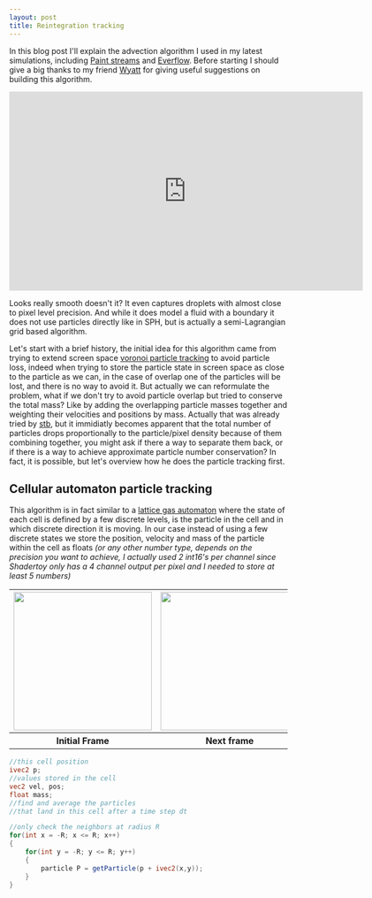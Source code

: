 ```yaml
---
layout: post
title: Reintegration tracking
---
```


In this blog post I'll explain the advection algorithm I used in my latest simulations, including [Paint streams](https://www.shadertoy.com/view/WtfyDj) and [Everflow](https://www.shadertoy.com/view/ttBcWm).
Before starting I should give a big thanks to my friend [Wyatt](https://www.shadertoy.com/user/wyatt) for giving useful suggestions on building this algorithm.

<center><iframe style="width:640px;height:360px;" frameborder="0" src="https://www.shadertoy.com/embed/WtfyDj?gui=true&amp;t=10&amp;paused=false" allowfullscreen=""></iframe></center>

Looks really smooth doesn't it? It even captures droplets with almost close to pixel level precision. And while it does model a fluid with a boundary it does not use particles directly like in SPH, but is actually a semi-Lagrangian grid based algorithm. 

Let's start with a brief history, the initial idea for this algorithm came from trying to extend screen space [voronoi particle tracking](https://www.facebook.com/groups/shadertoy/?post_id=567902837124080) to avoid particle loss, indeed when trying to store the particle state in screen space as close to the particle as we can, in the case of overlap one of the particles will be lost, and there is no way to avoid it. But actually we can reformulate the problem, what if we don't try to avoid particle overlap but tried to conserve the total mass? Like by adding the overlapping particle masses together and weighting their velocities and positions by mass. 
Actually that was already tried by [stb](https://www.shadertoy.com/view/MdtGDX), but it immidiatly becomes apparent that the total number of particles drops proportionally to the particle/pixel density because of them combining together, you might ask if there a way to separate them back, or if there is a way to achieve approximate particle number conservation? In fact, it is possible, but let's overview how he does the particle tracking first.

## Cellular automaton particle tracking
This algorithm is in fact similar to a [lattice gas automaton](https://en.wikipedia.org/wiki/Lattice_gas_automaton) where the state of each cell is defined by a few discrete levels, is the particle in the cell and in which discrete direction it is moving. In our case instead of using a few discrete states we store the position, velocity and mass of the particle within the cell as floats *(or any other number type, depends on the precision you want to achieve, I actually used 2 int16's per channel since Shadertoy only has a 4 channel output per pixel and I needed to store at least 5 numbers)* 

<center>
<table>
  <tr>
    <th><img src="{{ site.baseurl }}/images/ParticleCAframe1.JPG" style="width:250px;height:250px;"></th>
    <th><img src="{{ site.baseurl }}/images/ParticleCAframe2.JPG" style="width:250px;height:250px;"></th>
  </tr>
  <tr>
    <th><b>Initial Frame</b></th>
    <th><b>Next frame</b></th>
  </tr>
</table>
</center>


```glsl
//this cell position
ivec2 p;
//values stored in the cell
vec2 vel, pos;
float mass;
//find and average the particles 
//that land in this cell after a time step dt

//only check the neighbors at radius R
for(int x = -R; x <= R; x++)
{
    for(int y = -R; y <= R; y++)
    {
        particle P = getParticle(p + ivec2(x,y));
    } 
}
```
